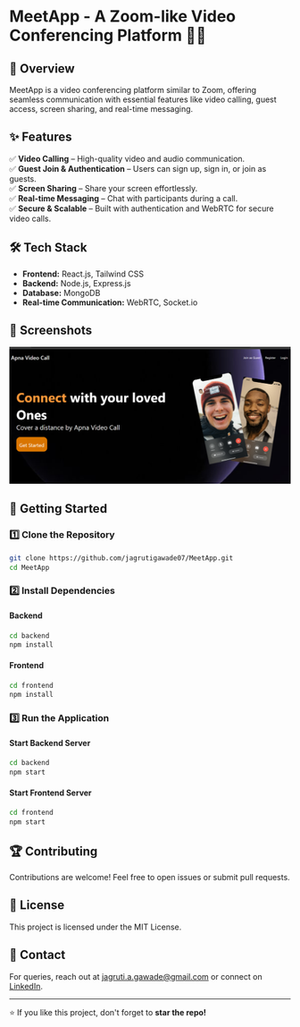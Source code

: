 # MeetApp - A Zoom-like Video Conferencing Platform 🎥💬
## 🚀 Overview
MeetApp is a video conferencing platform similar to Zoom, offering seamless communication with essential features like video calling, guest access, screen sharing, and real-time messaging.

## ✨ Features
✅ **Video Calling** – High-quality video and audio communication.  
✅ **Guest Join & Authentication** – Users can sign up, sign in, or join as guests.  
✅ **Screen Sharing** – Share your screen effortlessly.  
✅ **Real-time Messaging** – Chat with participants during a call.  
✅ **Secure & Scalable** – Built with authentication and WebRTC for secure video calls.  

## 🛠️ Tech Stack
- **Frontend:** React.js, Tailwind CSS  
- **Backend:** Node.js, Express.js  
- **Database:** MongoDB  
- **Real-time Communication:** WebRTC, Socket.io  

## 📸 Screenshots
![MeetApp Screenshot](frontend/public/Screenshot.png)

## 🚀 Getting Started
### 1️⃣ Clone the Repository
```bash
git clone https://github.com/jagrutigawade07/MeetApp.git
cd MeetApp
```

### 2️⃣ Install Dependencies
#### Backend
```bash
cd backend
npm install
```

#### Frontend
```bash
cd frontend
npm install
```

### 3️⃣ Run the Application
#### Start Backend Server
```bash
cd backend
npm start
```

#### Start Frontend Server
```bash
cd frontend
npm start
```

## 🏆 Contributing
Contributions are welcome! Feel free to open issues or submit pull requests.

## 📜 License
This project is licensed under the MIT License.

## 📩 Contact
For queries, reach out at [jagruti.a.gawade@gmail.com](mailto:jagruti.a.gawade@gmail.com) or connect on [LinkedIn](https://linkedin.com/in/jagruti-gawade).

---
⭐ If you like this project, don't forget to **star the repo!**
